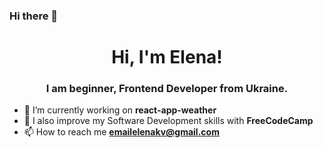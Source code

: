 ### Hi there 👋

<h1 align="center">Hi, I'm Elena!</h1>
<h3 align="center">I am beginner, Frontend Developer from Ukraine.</h3>

- 🔭 I’m currently working on **react-app-weather**
- 👀 I also improve my Software Development skills with **FreeCodeCamp**
- 📫 How to reach me **emailelenakv@gmail.com**


<!--
**ElenaKova/ElenaKova** is a ✨ _special_ ✨ repository because its `README.md` (this file) appears on your GitHub profile.

Here are some ideas to get you started:

- 🔭 I’m currently working on ...
- 🌱 I’m currently learning ...
- 👯 I’m looking to collaborate on ...
- 🤔 I’m looking for help with ...
- 💬 Ask me about ...
- 📫 How to reach me: ...
- 😄 Pronouns: ...
- ⚡ Fun fact: ...
-->
